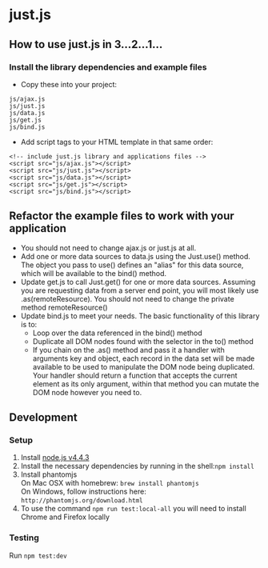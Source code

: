 # just.js

## How to use just.js in 3...2...1...

### Install the library dependencies and example files

* Copy these into your project:
```
js/ajax.js
js/just.js
js/data.js
js/get.js
js/bind.js
```
* Add script tags to your HTML template in that same order:
```
<!-- include just.js library and applications files -->
<script src="js/ajax.js"></script>
<script src="js/just.js"></script>
<script src="js/data.js"></script>
<script src="js/get.js"></script>
<script src="js/bind.js"></script>
```

## Refactor the example files to work with your application
* You should not need to change ajax.js or just.js at all.
* Add one or more data sources to data.js using the Just.use() method. The object you pass to use() defines an "alias" for this data source, which will be available to the bind() method.
* Update get.js to call Just.get() for one or more data sources. Assuming you are requesting data from a server end point, you will most likely use .as(remoteResource). You should not need to change the private method remoteResource()
* Update bind.js to meet your needs. The basic functionality of this library is to:
	* Loop over the data referenced in the bind() method
	* Duplicate all DOM nodes found with the selector in the to() method
	* If you chain on the .as() method and pass it a handler with arguments key and object, each record in the data set will be made available to be used to manipulate the DOM node being duplicated. Your handler should return a function that accepts the current element as its only argument, within that method you can mutate the DOM node however you need to.

## Development

### Setup

1. Install [node.js v4.4.3](https://nodejs.org/ "node.js")
2. Install the necessary dependencies by running in the shell:`npm install`
3. Install phantomjs  
	On Mac OSX with homebrew: `brew install phantomjs`  
	On Windows, follow instructions here: `http://phantomjs.org/download.html`  
4. To use the command `npm run test:local-all` you will need to install Chrome and Firefox locally

### Testing

Run `npm test:dev`
